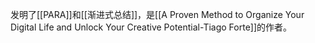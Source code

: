 发明了[[PARA]]和[[渐进式总结]]，是[[A Proven Method to Organize Your Digital Life and Unlock Your Creative Potential-Tiago Forte]]的作者。